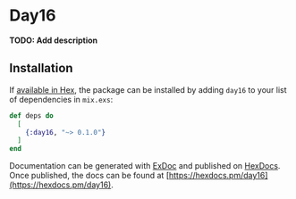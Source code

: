 # Day16

**TODO: Add description**

## Installation

If [available in Hex](https://hex.pm/docs/publish), the package can be installed
by adding `day16` to your list of dependencies in `mix.exs`:

```elixir
def deps do
  [
    {:day16, "~> 0.1.0"}
  ]
end
```

Documentation can be generated with [ExDoc](https://github.com/elixir-lang/ex_doc)
and published on [HexDocs](https://hexdocs.pm). Once published, the docs can
be found at [https://hexdocs.pm/day16](https://hexdocs.pm/day16).

